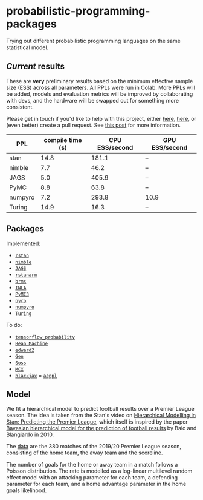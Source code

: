 # probabilistic-programming-packages
Trying out different probabilistic programming languages on the same statistical model.

## _Current_ results
These are __very__ preliminary results based on the minimum effective sample size (ESS) across all parameters. All PPLs were run in Colab. More PPLs will be added, models and evaluation metrics will be improved by collaborating with devs, and the hardware will be swapped out for something more consistent.

Please get in touch if you'd like to help with this project, either [here](mailto:theoaorashid@gmail.com?subject=ppl%20project), [here](https://twitter.com/theorashid), or (even better) create a pull request. See [this post](https://theorashid.github.io/post/ppl-benchmark-help/) for more information.

PPL     | compile time (s) | CPU ESS/second | GPU ESS/second
------- | ---------------- | -------------- | --------------
stan    | 14.8             | 181.1          | –
nimble  | 7.7              | 46.2           | –
JAGS    | 5.0              | 405.9          | –
PyMC    | 8.8              | 63.8           | –
numpyro | 7.2              | 293.8          | 10.9
Turing  | 14.9             | 16.3           | –

## Packages
Implemented:
- [`rstan`](https://mc-stan.org/rstan/)
- [`nimble`](https://r-nimble.org)
- [`JAGS`](https://mcmc-jags.sourceforge.io)
- [`rstanarm`](https://mc-stan.org/rstanarm/)
- [`brms`](https://paul-buerkner.github.io/brms/)
- [`INLA`](https://www.r-inla.org)
- [`PyMC3`](http://docs.pymc.io)
- [`pyro`](http://pyro.ai)
- [`numpyro`](http://num.pyro.ai/)
- [`Turing`](https://turing.ml/)

To do:
- [`tensorflow_probability`](https://www.tensorflow.org/probability/)
- [`Bean Machine`](https://beanmachine.org/)
- [`edward2`](https://github.com/google/edward2)
- [`Gen`](https://www.gen.dev)
- [`Soss`](https://cscherrer.github.io/Soss.jl/stable/)
- [`MCX`](https://github.com/rlouf/mcx)
- [`blackjax`](https://github.com/blackjax-devs/blackjax)
= [`aeppl`](https://github.com/aesara-devs/aeppl)

## Model
We fit a hierarchical model to predict football results over a Premier League season. The idea is taken from the Stan's video on [Hierarchical Modelling in Stan: Predicting the Premier League](https://www.youtube.com/watch?v=dNZQrcAjgXQ), which itself is inspired by the paper [Bayesian hierarchical model for the prediction of
football results](https://discovery.ucl.ac.uk/id/eprint/16040/1/16040.pdf) by Baio and Blangiardo in 2010.

The [data](https://github.com/openfootball/england) are the 380 matches of the 2019/20 Premier League season, consisting of the home team, the away team and the scoreline.

The number of goals for the home or away team in a match follows a Poisson distribution. The rate is modelled as a log-linear multilevel random effect model with an attacking parameter for each team, a defending parameter for each team, and a home advantage parameter in the home goals likelihood.

